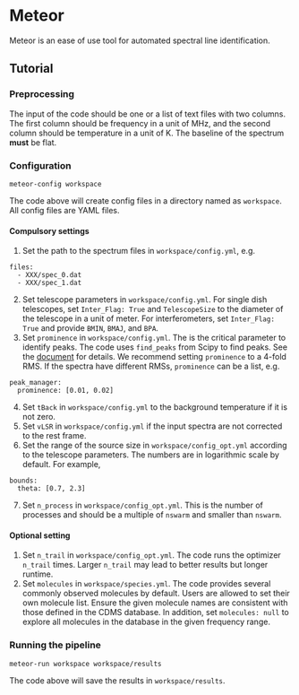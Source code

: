 # Meteor
Meteor is an ease of use tool for automated spectral line identification.

## Tutorial

### Preprocessing
The input of the code should be one or a list of text files with two columns. The first column should be frequency in a unit of MHz, and the second column should be temperature in a unit of K. The baseline of the spectrum **must** be flat.
### Configuration
```
meteor-config workspace
```
The code above will create config files in a directory named as `workspace`. All config files are YAML files.

#### Compulsory settings
1. Set the path to the spectrum files in `workspace/config.yml`, e.g.
```
files:
  - XXX/spec_0.dat
  - XXX/spec_1.dat
```
2. Set telescope parameters in `workspace/config.yml`. For single dish telescopes, set `Inter_Flag: True` and `TelescopeSize` to the diameter of the telescope in a unit of meter. For interferometers, set `Inter_Flag: True` and provide `BMIN`, `BMAJ`, and `BPA`.
3. Set ``prominence`` in `workspace/config.yml`. The is the critical parameter to identify peaks. The code uses `find_peaks` from Scipy to find peaks. See the [document](https://docs.scipy.org/doc/scipy/reference/generated/scipy.signal.find_peaks.html) for details. We recommend setting ``prominence`` to a 4-fold RMS. If the spectra have different RMSs, `prominence` can be a list, e.g.
```
peak_manager:
  prominence: [0.01, 0.02]
```
4. Set `tBack` in `workspace/config.yml` to the background temperature if it is not zero.
5. Set `vLSR` in `workspace/config.yml` if the input spectra are not corrected to the rest frame.
6. Set the range of the source size in `workspace/config_opt.yml` according to the telescope parameters. The numbers are in logarithmic scale by default. For example,
```
bounds:
  theta: [0.7, 2.3]
```
7. Set `n_process` in `workspace/config_opt.yml`. This is the number of processes and should be a multiple of `nswarm` and smaller than `nswarm`.

#### Optional setting
1. Set `n_trail` in `workspace/config_opt.yml`. The code runs the optimizer `n_trail` times. Larger `n_trail` may lead to better results but longer runtime.
2. Set `molecules` in `workspace/species.yml`. The code provides several commonly observed molecules by default. Users are allowed to set their own molecule list. Ensure the given molecule names are consistent with those defined in the CDMS database. In addition, set `molecules: null` to explore all molecules in the database in the given frequency range.

### Running the pipeline
```
meteor-run workspace workspace/results
```
The code above will save the results in ``workspace/results``.



